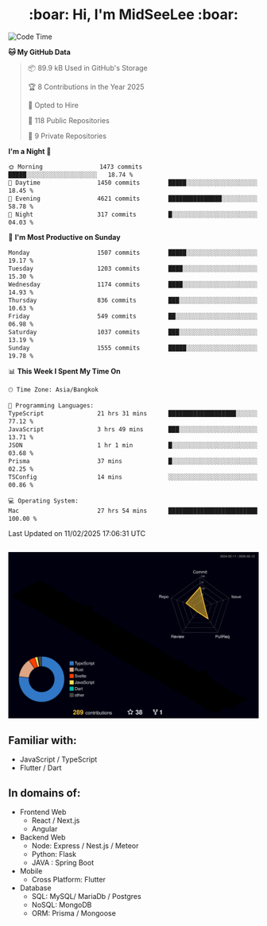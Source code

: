 <h1 align="center"> :boar: Hi, I'm MidSeeLee :boar:</h1>
 
<!--START_SECTION:waka-->
![Code Time](http://img.shields.io/badge/Code%20Time-2%2C481%20hrs%2058%20mins-blue)

**🐱 My GitHub Data** 

> 📦 89.9 kB Used in GitHub's Storage 
 > 
> 🏆 8 Contributions in the Year 2025
 > 
> 💼 Opted to Hire
 > 
> 📜 118 Public Repositories 
 > 
> 🔑 9 Private Repositories 
 > 
**I'm a Night 🦉** 

```text
🌞 Morning                1473 commits        █████░░░░░░░░░░░░░░░░░░░░   18.74 % 
🌆 Daytime                1450 commits        █████░░░░░░░░░░░░░░░░░░░░   18.45 % 
🌃 Evening                4621 commits        ███████████████░░░░░░░░░░   58.78 % 
🌙 Night                  317 commits         █░░░░░░░░░░░░░░░░░░░░░░░░   04.03 % 
```
📅 **I'm Most Productive on Sunday** 

```text
Monday                   1507 commits        █████░░░░░░░░░░░░░░░░░░░░   19.17 % 
Tuesday                  1203 commits        ████░░░░░░░░░░░░░░░░░░░░░   15.30 % 
Wednesday                1174 commits        ████░░░░░░░░░░░░░░░░░░░░░   14.93 % 
Thursday                 836 commits         ███░░░░░░░░░░░░░░░░░░░░░░   10.63 % 
Friday                   549 commits         ██░░░░░░░░░░░░░░░░░░░░░░░   06.98 % 
Saturday                 1037 commits        ███░░░░░░░░░░░░░░░░░░░░░░   13.19 % 
Sunday                   1555 commits        █████░░░░░░░░░░░░░░░░░░░░   19.78 % 
```


📊 **This Week I Spent My Time On** 

```text
🕑︎ Time Zone: Asia/Bangkok

💬 Programming Languages: 
TypeScript               21 hrs 31 mins      ███████████████████░░░░░░   77.12 % 
JavaScript               3 hrs 49 mins       ███░░░░░░░░░░░░░░░░░░░░░░   13.71 % 
JSON                     1 hr 1 min          █░░░░░░░░░░░░░░░░░░░░░░░░   03.68 % 
Prisma                   37 mins             █░░░░░░░░░░░░░░░░░░░░░░░░   02.25 % 
TSConfig                 14 mins             ░░░░░░░░░░░░░░░░░░░░░░░░░   00.86 % 

💻 Operating System: 
Mac                      27 hrs 54 mins      █████████████████████████   100.00 % 
```


 Last Updated on 11/02/2025 17:06:31 UTC
<!--END_SECTION:waka-->

##

![](./profile-3d-contrib/profile-night-rainbow.svg)

## Familiar with:
- JavaScript / TypeScript
- Flutter / Dart

## In domains of:
- Frontend Web
  - React / Next.js
  - Angular
- Backend Web
  - Node: Express / Nest.js / Meteor
  - Python: Flask
  - JAVA : Spring Boot
- Mobile
  - Cross Platform: Flutter
- Database
  - SQL: MySQL/ MariaDb / Postgres
  - NoSQL: MongoDB
  - ORM: Prisma / Mongoose
